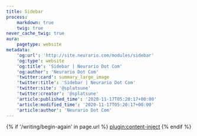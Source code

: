 ```yaml
---
title: Sidebar
process:
    markdown: true
    twig: true
never_cache_twig: true
aura:
    pagetype: website
metadata:
    'og:url': 'http://site.neurario.com/modules/sidebar'
    'og:type': website
    'og:title': 'Sidebar | Neurario Dot Com'
    'og:author': 'Neurario Dot Com'
    'twitter:card': summary_large_image
    'twitter:title': 'Sidebar | Neurario Dot Com'
    'twitter:site': '@splatsune'
    'twitter:creator': '@splatsune'
    'article:published_time': '2020-11-17T05:20:17+00:00'
    'article:modified_time': '2020-11-17T05:20:17+00:00'
    'article:author': 'Neurario Dot Com'
---
```


{% if '/writing/begin-again' in page.url %}
[plugin:content-inject](/writing/begin-again/navigation)
{% endif %}